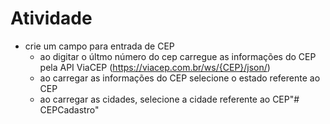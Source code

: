 # Atividade

- crie um campo para entrada de CEP
    - ao digitar o últmo número do cep carregue as informações do CEP pela API ViaCEP (https://viacep.com.br/ws/{CEP}/json/)
    - ao carregar as informações do CEP selecione o estado referente ao CEP
    - ao carregar as cidades, selecione a cidade referente ao CEP"# CEPCadastro" 
